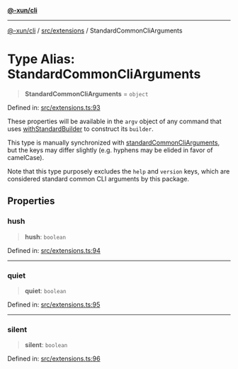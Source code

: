 [**@-xun/cli**](../../../README.md)

***

[@-xun/cli](../../../README.md) / [src/extensions](../README.md) / StandardCommonCliArguments

# Type Alias: StandardCommonCliArguments

> **StandardCommonCliArguments** = `object`

Defined in: [src/extensions.ts:93](https://github.com/Xunnamius/cli-utils/blob/9f931815fdc9c2ac298ecaacf937edd135e18759/src/extensions.ts#L93)

These properties will be available in the `argv` object of any command that
uses [withStandardBuilder](../functions/withStandardBuilder.md) to construct its `builder`.

This type is manually synchronized with [standardCommonCliArguments](../variables/standardCommonCliArguments.md),
but the keys may differ slightly (e.g. hyphens may be elided in favor of
camelCase).

Note that this type purposely excludes the `help` and `version` keys, which
are considered standard common CLI arguments by this package.

## Properties

### hush

> **hush**: `boolean`

Defined in: [src/extensions.ts:94](https://github.com/Xunnamius/cli-utils/blob/9f931815fdc9c2ac298ecaacf937edd135e18759/src/extensions.ts#L94)

***

### quiet

> **quiet**: `boolean`

Defined in: [src/extensions.ts:95](https://github.com/Xunnamius/cli-utils/blob/9f931815fdc9c2ac298ecaacf937edd135e18759/src/extensions.ts#L95)

***

### silent

> **silent**: `boolean`

Defined in: [src/extensions.ts:96](https://github.com/Xunnamius/cli-utils/blob/9f931815fdc9c2ac298ecaacf937edd135e18759/src/extensions.ts#L96)
